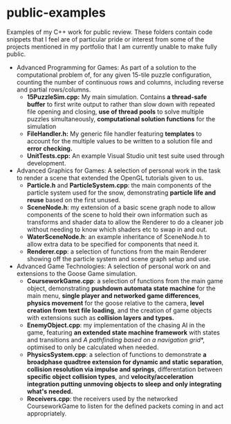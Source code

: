 # public-examples
Examples of my C++ work for public review. These folders contain code snippets that I feel are of particular pride or interest from some of the projects mentioned in my portfolio that I am currently unable to make fully public. 

* Advanced Programming for Games: As part of a solution to the computational problem of, for any given 15-tile puzzle configuration, counting the number of continuous rows and columns, including reverse and partial rows/columns.
    * **15PuzzleSim.cpp:** My main simulation. Contains **a thread-safe buffer** to first write output to rather than slow down with repeated file opening and closing, **use of thread pools** to solve multiple puzzles simultaneously, **computational solution functions** for the simulation
    * **FileHandler.h:** My generic file handler featuring **templates** to account for the multiple values to be written to a solution file and **error checking.**
    * **UnitTests.cpp:** An example Visual Studio unit test suite used through development. 
* Advanced Graphics for Games: A selection of personal work in the task to render a scene that extended the OpenGL tutorials given to us.
    * **Particle.h** and **ParticleSystem.cpp**: the main components of the particle system used for the snow, demonstrating **particle life and reuse** based on the first unused.
    * **SceneNode.h**: my extension of a basic scene graph node to allow components of the scene to hold their own information such as transforms and shader data to allow the Renderer to do a cleaner job without needing to know which shaders etc to swap in and out. 
    * **WaterSceneNode.h**: an example inheritance of SceneNode.h to allow extra data to be specified for components that need it.
    * **Renderer.cpp**: a selection of functions from the main Renderer showing off the particle system and scene graph setup and use. 
* Advanced Game Technologies: A selection of personal work on and extensions to the Goose Game simulation. 
   * **CourseworkGame.cpp**: a selection of functions from the main game object, demonstrating **pushdown automata state machine** for the main menu, **single player and networked game differences**, **physics movement** for the goose relative to the camera, **level creation from text file loading**, and the creation of game objects with extensions such as **collision layers and types.**
   * **EnemyObject.cpp**: my implementation of the chasing AI in the game, featuring **an extended state machine framework** with states and transitions and **A* pathfinding based on a navigation grid**, optimised to only be calculated when needed. 
   * **PhysicsSystem.cpp**: a selection of functions to demonstrate **a broadphase quadtree extension for dynamic and static separation**, **collision resolution via impulse and springs**, differentation between **specific object collision types**, and **velocity/acceleration integration putting unmoving objects to sleep and only integrating what's needed.**
   * **Receivers.cpp**: the receivers used by the networked CourseworkGame to listen for the defined packets coming in and act appropriately.

